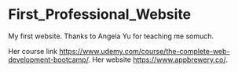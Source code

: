 # First_Professional_Website
My first website. Thanks to Angela Yu for teaching me somuch.

Her course link https://www.udemy.com/course/the-complete-web-development-bootcamp/.
Her website https://www.appbrewery.co/.
